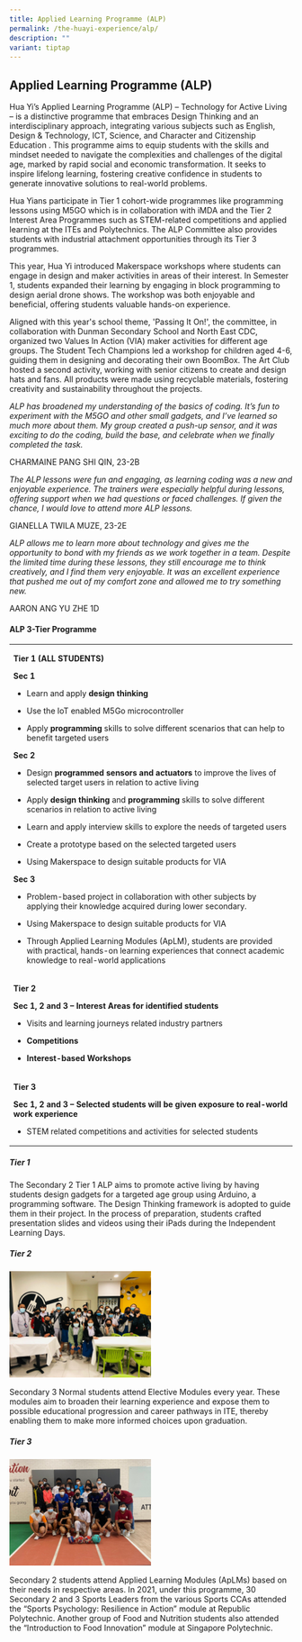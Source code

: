 ```yaml
---
title: Applied Learning Programme (ALP)
permalink: /the-huayi-experience/alp/
description: ""
variant: tiptap
---
```

<h2>Applied Learning Programme (ALP)</h2>
<p>Hua Yi’s Applied Learning Programme (ALP) – Technology for Active Living
– is a distinctive programme that embraces Design Thinking and an interdisciplinary
approach, integrating various subjects such as English, Design &amp; Technology,
ICT, Science, and Character and Citizenship Education . This programme
aims to equip students with the skills and mindset needed to navigate the
complexities and challenges of the digital age, marked by rapid social
and economic transformation. It seeks to inspire lifelong learning, fostering
creative confidence in students to generate innovative solutions to real-world
problems.</p>
<p>Hua Yians participate in Tier 1 cohort-wide programmes like programming
lessons using M5GO which is in collaboration with iMDA and the Tier 2 Interest
Area Programmes such as STEM-related competitions and applied learning
at the ITEs and Polytechnics. The ALP Committee also provides students
with industrial attachment opportunities through its Tier 3 programmes.</p>
<p>This year, Hua Yi introduced Makerspace workshops where students can engage
in design and maker activities in areas of their interest. In Semester
1, students expanded their learning by engaging in block programming to
design aerial drone shows. The workshop was both enjoyable and beneficial,
offering students valuable hands-on experience.</p>
<p>Aligned with this year's school theme, 'Passing It On!', the committee,
in collaboration with Dunman Secondary School and North East CDC, organized
two Values In Action (VIA) maker activities for different age groups. The
Student Tech Champions led a workshop for children aged 4-6, guiding them
in designing and decorating their own BoomBox. The Art Club hosted a second
activity, working with senior citizens to create and design hats and fans.
All products were made using recyclable materials, fostering creativity
and sustainability throughout the projects.</p>
<p><em>ALP has broadened my understanding of the basics of coding. It’s fun to experiment with the M5GO and other small gadgets, and I’ve learned so much more about them. My group created a push-up sensor, and it was exciting to do the coding, build the base, and celebrate when we finally completed the task.</em>
</p>
<p>CHARMAINE PANG SHI QIN, 23-2B</p>
<p></p>
<p><em>The ALP lessons were fun and engaging, as learning coding was a new and enjoyable experience. The trainers were especially helpful during lessons, offering support when we had questions or faced challenges. If given the chance, I would love to attend more ALP lessons.</em>
</p>
<p>GIANELLA TWILA MUZE, 23-2E</p>
<p></p>
<p><em>ALP allows me to learn more about technology and gives me the opportunity to bond with my friends as we work together in a team. Despite the limited time during these lessons, they still encourage me to think creatively, and I find them very enjoyable. It was an excellent experience that pushed me out of my comfort zone and allowed me to try something new.</em>
</p>
<p>AARON ANG YU ZHE 1D</p>
<p></p>
<h4>ALP 3-Tier Programme</h4>
<table style="minWidth: 25px">
<colgroup>
<col>
</colgroup>
<tbody>
<tr>
<td rowspan="1" colspan="1">
<p><strong>Tier 1 (ALL STUDENTS)</strong>
</p>
<p><strong>Sec 1</strong>
</p>
<ul data-tight="true" class="tight">
<li>
<p>Learn and apply <strong>design thinking</strong>
</p>
</li>
<li>
<p>Use the IoT enabled M5Go microcontroller</p>
</li>
<li>
<p>Apply <strong>programming</strong> skills to solve different scenarios that
can help to benefit targeted users</p>
</li>
</ul>
<p><strong>Sec 2</strong>
</p>
<ul data-tight="true" class="tight">
<li>
<p>Design <strong>programmed sensors and actuators</strong> to improve the
lives of selected target users in relation to active living</p>
</li>
<li>
<p>Apply <strong>design thinking</strong> and <strong>programming</strong> skills
to solve different scenarios in relation to active living</p>
</li>
<li>
<p>Learn and apply interview skills to explore the needs of targeted users</p>
</li>
<li>
<p>Create a prototype based on the selected targeted users</p>
</li>
<li>
<p>Using Makerspace to design suitable products for VIA</p>
</li>
</ul>
<p><strong>Sec 3</strong>
</p>
<ul data-tight="true" class="tight">
<li>
<p>Problem-based project in collaboration with other subjects by applying
their knowledge acquired during lower secondary.</p>
</li>
<li>
<p>Using Makerspace to design suitable products for VIA</p>
</li>
<li>
<p>Through Applied Learning Modules (ApLM), students are provided with practical,
hands-on learning experiences that connect academic knowledge to real-world
applications</p>
</li>
</ul>
</td>
</tr>
<tr>
<td rowspan="1" colspan="1">
<p><strong>Tier 2</strong>
</p>
<p><strong>Sec 1, 2 and 3 – Interest Areas for identified students</strong>
</p>
<ul data-tight="true" class="tight">
<li>
<p>Visits and learning journeys related industry partners</p>
</li>
<li>
<p><strong>Competitions</strong>
</p>
</li>
<li>
<p><strong>Interest-based Workshops</strong>
</p>
</li>
</ul>
</td>
</tr>
<tr>
<td rowspan="1" colspan="1">
<p><strong>Tier 3</strong>
</p>
<p><strong>Sec 1, 2 and 3 – Selected students will be given exposure to real-world work experience</strong>
</p>
<ul data-tight="true" class="tight">
<li>
<p>STEM related competitions and activities for selected students</p>
</li>
</ul>
</td>
</tr>
</tbody>
</table>
<p></p>
<p></p>
<p></p>
<p></p>
<h5>Tier 1</h5>
<p>The Secondary 2 Tier 1 ALP aims to promote active living by having students
design gadgets for a targeted age group using Arduino, a programming software.
The Design Thinking framework is adopted to guide them in their project.
In the process of preparation, students crafted presentation slides and
videos using their iPads during the Independent Learning Days.</p>
<h5>Tier 2</h5>
<div class="isomer-image-wrapper">
<img style="width:50%" height="auto" width="100%" src="/images/EM 5.jpeg">
</div>
<p>Secondary 3 Normal students attend Elective Modules every year. These
modules aim to broaden their learning experience and expose them to possible
educational progression and career pathways in ITE, thereby enabling them
to make more informed choices upon graduation.</p>
<h5>Tier 3</h5>
<div class="isomer-image-wrapper">
<img style="width:50%" height="auto" width="100%" src="/images/EM 4.jpeg">
</div>
<p>Secondary 2 students attend Applied Learning Modules (ApLMs) based on
their needs in respective areas. In 2021, under this programme, 30 Secondary
2 and 3 Sports Leaders from the various Sports CCAs attended the “Sports
Psychology: Resilience in Action” module at Republic Polytechnic. Another
group of Food and Nutrition students also attended the “Introduction to
Food Innovation” module at Singapore Polytechnic.</p>
